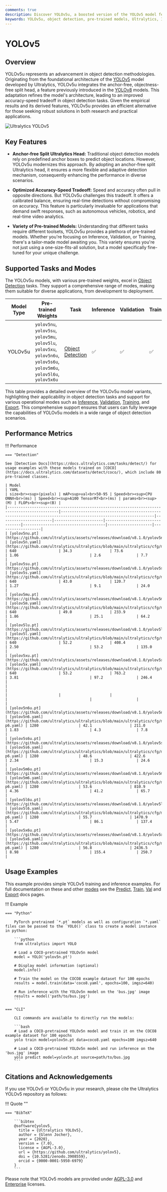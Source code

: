 ```yaml
---
comments: true
description: Discover YOLOv5u, a boosted version of the YOLOv5 model featuring an improved accuracy-speed tradeoff and numerous pre-trained models for various object detection tasks.
keywords: YOLOv5u, object detection, pre-trained models, Ultralytics, Inference, Validation, YOLOv5, YOLOv8, anchor-free, objectness-free, real-time applications, machine learning
---
```


# YOLOv5

## Overview

YOLOv5u represents an advancement in object detection methodologies. Originating from the foundational architecture of the [YOLOv5](https://github.com/ultralytics/yolov5) model developed by Ultralytics, YOLOv5u integrates the anchor-free, objectness-free split head, a feature previously introduced in the [YOLOv8](yolov8.md) models. This adaptation refines the model's architecture, leading to an improved accuracy-speed tradeoff in object detection tasks. Given the empirical results and its derived features, YOLOv5u provides an efficient alternative for those seeking robust solutions in both research and practical applications.

![Ultralytics YOLOv5](https://raw.githubusercontent.com/ultralytics/assets/main/yolov5/v70/splash.png)

## Key Features

- **Anchor-free Split Ultralytics Head:** Traditional object detection models rely on predefined anchor boxes to predict object locations. However, YOLOv5u modernizes this approach. By adopting an anchor-free split Ultralytics head, it ensures a more flexible and adaptive detection mechanism, consequently enhancing the performance in diverse scenarios.

- **Optimized Accuracy-Speed Tradeoff:** Speed and accuracy often pull in opposite directions. But YOLOv5u challenges this tradeoff. It offers a calibrated balance, ensuring real-time detections without compromising on accuracy. This feature is particularly invaluable for applications that demand swift responses, such as autonomous vehicles, robotics, and real-time video analytics.

- **Variety of Pre-trained Models:** Understanding that different tasks require different toolsets, YOLOv5u provides a plethora of pre-trained models. Whether you're focusing on Inference, Validation, or Training, there's a tailor-made model awaiting you. This variety ensures you're not just using a one-size-fits-all solution, but a model specifically fine-tuned for your unique challenge.

## Supported Tasks and Modes

The YOLOv5u models, with various pre-trained weights, excel in [Object Detection](../tasks/detect.md) tasks. They support a comprehensive range of modes, making them suitable for diverse applications, from development to deployment.

| Model Type | Pre-trained Weights                                                                                                         | Task                                   | Inference | Validation | Training | Export |
|------------|-----------------------------------------------------------------------------------------------------------------------------|----------------------------------------|-----------|------------|----------|--------|
| YOLOv5u    | `yolov5nu`, `yolov5su`, `yolov5mu`, `yolov5lu`, `yolov5xu`, `yolov5n6u`, `yolov5s6u`, `yolov5m6u`, `yolov5l6u`, `yolov5x6u` | [Object Detection](../tasks/detect.md) | ✅         | ✅          | ✅        | ✅      |

This table provides a detailed overview of the YOLOv5u model variants, highlighting their applicability in object detection tasks and support for various operational modes such as [Inference](../modes/predict.md), [Validation](../modes/val.md), [Training](../modes/train.md), and [Export](../modes/export.md). This comprehensive support ensures that users can fully leverage the capabilities of YOLOv5u models in a wide range of object detection scenarios.

## Performance Metrics

!!! Performance

    === "Detection"

    See [Detection Docs](https://docs.ultralytics.com/tasks/detect/) for usage examples with these models trained on [COCO](https://docs.ultralytics.com/datasets/detect/coco/), which include 80 pre-trained classes.

    | Model                                                                                       | YAML                                                                                                           | size<br><sup>(pixels) | mAP<sup>val<br>50-95 | Speed<br><sup>CPU ONNX<br>(ms) | Speed<br><sup>A100 TensorRT<br>(ms) | params<br><sup>(M) | FLOPs<br><sup>(B) |
    |---------------------------------------------------------------------------------------------|----------------------------------------------------------------------------------------------------------------|-----------------------|----------------------|--------------------------------|-------------------------------------|--------------------|-------------------|
    | [yolov5nu.pt](https://github.com/ultralytics/assets/releases/download/v8.1.0/yolov5nu.pt)   | [yolov5n.yaml](https://github.com/ultralytics/ultralytics/blob/main/ultralytics/cfg/models/v5/yolov5.yaml)     | 640                   | 34.3                 | 73.6                           | 1.06                                | 2.6                | 7.7               |
    | [yolov5su.pt](https://github.com/ultralytics/assets/releases/download/v8.1.0/yolov5su.pt)   | [yolov5s.yaml](https://github.com/ultralytics/ultralytics/blob/main/ultralytics/cfg/models/v5/yolov5.yaml)     | 640                   | 43.0                 | 120.7                          | 1.27                                | 9.1                | 24.0              |
    | [yolov5mu.pt](https://github.com/ultralytics/assets/releases/download/v8.1.0/yolov5mu.pt)   | [yolov5m.yaml](https://github.com/ultralytics/ultralytics/blob/main/ultralytics/cfg/models/v5/yolov5.yaml)     | 640                   | 49.0                 | 233.9                          | 1.86                                | 25.1               | 64.2              |
    | [yolov5lu.pt](https://github.com/ultralytics/assets/releases/download/v8.1.0/yolov5lu.pt)   | [yolov5l.yaml](https://github.com/ultralytics/ultralytics/blob/main/ultralytics/cfg/models/v5/yolov5.yaml)     | 640                   | 52.2                 | 408.4                          | 2.50                                | 53.2               | 135.0             |
    | [yolov5xu.pt](https://github.com/ultralytics/assets/releases/download/v8.1.0/yolov5xu.pt)   | [yolov5x.yaml](https://github.com/ultralytics/ultralytics/blob/main/ultralytics/cfg/models/v5/yolov5.yaml)     | 640                   | 53.2                 | 763.2                          | 3.81                                | 97.2               | 246.4             |
    |                                                                                             |                                                                                                                |                       |                      |                                |                                     |                    |                   |
    | [yolov5n6u.pt](https://github.com/ultralytics/assets/releases/download/v8.1.0/yolov5n6u.pt) | [yolov5n6.yaml](https://github.com/ultralytics/ultralytics/blob/main/ultralytics/cfg/models/v5/yolov5-p6.yaml) | 1280                  | 42.1                 | 211.0                          | 1.83                                | 4.3                | 7.8               |
    | [yolov5s6u.pt](https://github.com/ultralytics/assets/releases/download/v8.1.0/yolov5s6u.pt) | [yolov5s6.yaml](https://github.com/ultralytics/ultralytics/blob/main/ultralytics/cfg/models/v5/yolov5-p6.yaml) | 1280                  | 48.6                 | 422.6                          | 2.34                                | 15.3               | 24.6              |
    | [yolov5m6u.pt](https://github.com/ultralytics/assets/releases/download/v8.1.0/yolov5m6u.pt) | [yolov5m6.yaml](https://github.com/ultralytics/ultralytics/blob/main/ultralytics/cfg/models/v5/yolov5-p6.yaml) | 1280                  | 53.6                 | 810.9                          | 4.36                                | 41.2               | 65.7              |
    | [yolov5l6u.pt](https://github.com/ultralytics/assets/releases/download/v8.1.0/yolov5l6u.pt) | [yolov5l6.yaml](https://github.com/ultralytics/ultralytics/blob/main/ultralytics/cfg/models/v5/yolov5-p6.yaml) | 1280                  | 55.7                 | 1470.9                         | 5.47                                | 86.1               | 137.4             |
    | [yolov5x6u.pt](https://github.com/ultralytics/assets/releases/download/v8.1.0/yolov5x6u.pt) | [yolov5x6.yaml](https://github.com/ultralytics/ultralytics/blob/main/ultralytics/cfg/models/v5/yolov5-p6.yaml) | 1280                  | 56.8                 | 2436.5                         | 8.98                                | 155.4              | 250.7             |

## Usage Examples

This example provides simple YOLOv5 training and inference examples. For full documentation on these and other [modes](../modes/index.md) see the [Predict](../modes/predict.md), [Train](../modes/train.md), [Val](../modes/val.md) and [Export](../modes/export.md) docs pages.

!!! Example

    === "Python"

        PyTorch pretrained `*.pt` models as well as configuration `*.yaml` files can be passed to the `YOLO()` class to create a model instance in python:

        ```python
        from ultralytics import YOLO

        # Load a COCO-pretrained YOLOv5n model
        model = YOLO('yolov5n.pt')

        # Display model information (optional)
        model.info()

        # Train the model on the COCO8 example dataset for 100 epochs
        results = model.train(data='coco8.yaml', epochs=100, imgsz=640)

        # Run inference with the YOLOv5n model on the 'bus.jpg' image
        results = model('path/to/bus.jpg')
        ```

    === "CLI"

        CLI commands are available to directly run the models:

        ```bash
        # Load a COCO-pretrained YOLOv5n model and train it on the COCO8 example dataset for 100 epochs
        yolo train model=yolov5n.pt data=coco8.yaml epochs=100 imgsz=640

        # Load a COCO-pretrained YOLOv5n model and run inference on the 'bus.jpg' image
        yolo predict model=yolov5n.pt source=path/to/bus.jpg
        ```

## Citations and Acknowledgements

If you use YOLOv5 or YOLOv5u in your research, please cite the Ultralytics YOLOv5 repository as follows:

!!! Quote ""

    === "BibTeX"

        ```bibtex
        @software{yolov5,
          title = {Ultralytics YOLOv5},
          author = {Glenn Jocher},
          year = {2020},
          version = {7.0},
          license = {AGPL-3.0},
          url = {https://github.com/ultralytics/yolov5},
          doi = {10.5281/zenodo.3908559},
          orcid = {0000-0001-5950-6979}
        }
        ```

Please note that YOLOv5 models are provided under [AGPL-3.0](https://github.com/ultralytics/ultralytics/blob/main/LICENSE) and [Enterprise](https://ultralytics.com/license) licenses.
